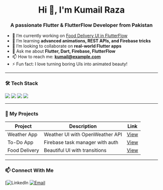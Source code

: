 <h1 align="center">Hi 👋, I'm Kumail Raza</h1>
<h3 align="center">A passionate Flutter & FlutterFlow Developer from Pakistan</h3>

- 🔭 I’m currently working on [Food Delivery UI in FlutterFlow](https://github.com/kumailraza5/food-delivery-flutterflow)
- 🌱 I’m learning **advanced animations, REST APIs, and Firebase tricks**
- 👯 I’m looking to collaborate on **real-world Flutter apps**
- 💬 Ask me about **Flutter, Dart, Firebase, FlutterFlow**
- 📫 How to reach me: **kumail@example.com**
- ⚡ Fun fact: I love turning boring UIs into animated beauty!

---

### 🛠 Tech Stack
<p>
  <img src="https://img.shields.io/badge/Flutter-02569B?style=for-the-badge&logo=flutter&logoColor=white"/>
  <img src="https://img.shields.io/badge/Firebase-ffca28?style=for-the-badge&logo=firebase&logoColor=black"/>
  <img src="https://img.shields.io/badge/Dart-0175C2?style=for-the-badge&logo=dart&logoColor=white"/>
  <img src="https://img.shields.io/badge/FlutterFlow-E40046?style=for-the-badge&logo=data:image/svg+xml;base64,..."/>
</p>

---

### 📂 My Projects
| Project | Description | Link |
|--------|-------------|------|
| Weather App | Weather UI with OpenWeather API | [View](https://github.com/kumailraza5/weather_app_flutterflow) |
| To-Do App | Firebase task manager with auth | [View](https://github.com/kumailraza5/todo_app_firebase) |
| Food Delivery | Beautiful UI with transitions | [View](https://github.com/kumailraza5/animated_food_delivery_ui) |

---

### 📫 Connect With Me
[![LinkedIn](www.linkedin.com/in/kumail-raza-4440a9261)
[![Email](https://img.shields.io/badge/Email-grey?style=flat&logo=gmail)](mailto:kumailr436@gmail.com)
